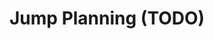 # Jump Planning (TODO)
<!--
### How to plan a jump route

#### Choosing the system to start the route from
Choose a System to start from. When tracking location that would be your current location system. If not tracking location you can set a system your current location by doubleclicking it (browser) or doubletapping it and choosing "Set Current System" from menu.
-->
<!--stackedit_data:
eyJoaXN0b3J5IjpbLTE4MDQ3NjA0MDMsLTE3MDA5NjUwODIsMT
YyOTYyMzIzMSwtMTk4NTUxNjE3NF19
-->